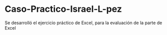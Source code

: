 # Caso-Practico-Israel-L-pez
Se desarrolló el ejercicio práctico de Excel, para la evaluación de la parte de Excel 
